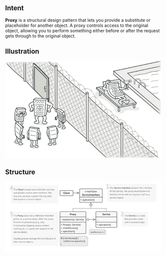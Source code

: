 ## Intent
**Proxy** is a structural design pattern that lets you provide a substitute or placeholder for another object. A proxy controls access to the original object, allowing you to perform something either before or after the request gets through to the original object.

## Illustration
![Illustration](illustration.png)

## Structure
![Source code structure](structure.png)
